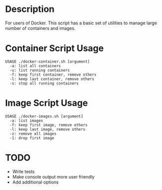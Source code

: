# Description
For users of Docker.  This script has a basic set of utilities to manage large number of containers and images.

# Container Script Usage
```
USAGE ./docker-container.sh [argument]
  -a: list all containers
  -u: list running containers
  -f: keep first container, remove others
  -l: keep last container, remove others
  -s: stop all running containers
```

# Image Script Usage
```
USAGE ./docker-images.sh [argument]
  -a: list images
  -f: keep first image, remove others
  -l: keep last image, remove others
  -z: remove all images
  -1: drop first image
```

# TODO
- Write tests
- Make console output more user friendly
- Add additional options
